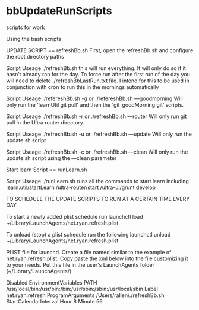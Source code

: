 # bbUpdateRunScripts
scripts for work

Using the bash scripts

UPDATE SCRIPT == refreshBb.sh
First, open the refreshBb.sh and configure the root directory paths


Script Useage
./refreshBb.sh
this will run everything. It will only do so if it hasn’t already ran for the day. To force run after the first run of the day
you will need to delete ./refreshBbLastRun.txt file. I intend for this to be used in conjunction with cron to run this in the mornings automatically

Script Useage
./refereshBb.sh -g
or
./refereshBb.sh —goodmorning
Will only run the 'learnUtil git pull' and then the 'git_goodMorning git’ scripts.

Script Useage
./refreshBb.sh -r
or
./refreshBb.sh —router
Will only run git pull in the Ultra router directory.

Script Useage
./refreshBb.sh -u
or
./refreshBb.sh —update
Will only run the update.sh script

Script Useage
./refreshBb.sh -c
or
./refreshBb.sh —clean
Will only run the update.sh script using the —clean parameter


Start learn Script == runLearn.sh 

Script Useage
./runLearn.sh
runs all the commands to start learn including
learn.util/startLearn
/ultra-router/start
/ultra-ui/grunt develop


TO SCHEDULE THE UPDATE SCRIPTS TO RUN AT A CERTAIN TIME EVERY DAY

To start a newly added plist schedule run
launchctl load ~/Library/LaunchAgents/net.ryan.refresh.plist

To unload (stop) a plist schedule run the following
launchctl unload ~/Library/LaunchAgents/net.ryan.refresh.plist

PLIST file for launchd. Create a file named similar to the example of net.ryan.refresh.plist. Copy paste the xml below
into the file customizing it to your needs. Put this file in the user's LaunchAgents folder (~/Library/LaunchAgents/)

<?xml version="1.0" encoding="UTF-8"?>
<!DOCTYPE plist PUBLIC "-//Apple//DTD PLIST 1.0//EN" "http://www.apple.com/DTDs/PropertyList-1.0.dtd">
<plist version="1.0">
<dict>
	<key>Disabled</key>
	<false/>
	<key>EnvironmentVariables</key>
	<dict>
		<key>PATH</key>
		<string>/usr/local/bin:/usr/bin:/bin:/usr/sbin:/sbin:/usr/local/sbin</string>
	</dict>
	<key>Label</key>
	<string>net.ryan.refresh</string>
	<key>ProgramArguments</key>
	<array>
		<string>/Users/rallen/./refreshBb.sh</string>
	</array>
	<key>StartCalendarInterval</key>
	<array>
		<dict>
			<key>Hour</key>
			<integer>8</integer>
			<key>Minute</key>
			<integer>56</integer>
		</dict>
	</array>
</dict>
</plist>
